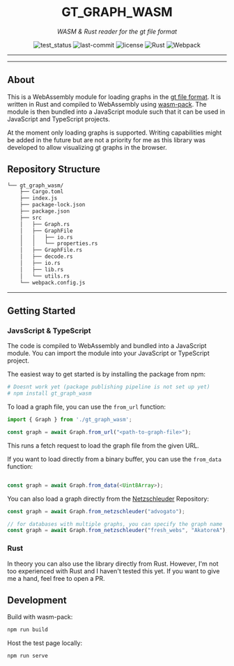 <p align="center">
    <h1 align="center">GT_GRAPH_WASM</h1>
</p>
<p align="center">
    <em>WASM & Rust reader for the gt file format</em>
</p>
<p align="center">
        <img src="https://github.com/semohr/gt_graph_wasm/actions/workflows/rust.yml/badge.svg?branch=main" alt="test_status">
	<img src="https://img.shields.io/github/last-commit/semohr/gt_graph_wasm?style=flat&color=0080ff" alt="last-commit">
	<img src="https://img.shields.io/github/license/semohr/gt_graph_wasm?style=flat&color=0080ff" alt="license">
	<img src="https://img.shields.io/badge/Rust-000000.svg?style=flat&logo=Rust&logoColor=white" alt="Rust">
	<img src="https://img.shields.io/badge/Webpack-8DD6F9.svg?style=flat&logo=Webpack&logoColor=black" alt="Webpack">
<p>

<hr>

---
## About

This is a WebAssembly module for loading graphs in the [gt file format](https://graph-tool.skewed.de/static/doc/gt_format.html). It is written in Rust and compiled to WebAssembly using [wasm-pack](https://rustwasm.github.io/wasm-pack/installer/). The module is then bundled into a JavaScript module such that it can be used in JavaScript and TypeScript projects.

At the moment only loading graphs is supported. Writing capabilities might be added in the future but are not a priority for me as this library was developed to allow visualizing gt graphs in the browser.


##  Repository Structure

```sh
└── gt_graph_wasm/
    ├── Cargo.toml
    ├── index.js
    ├── package-lock.json
    ├── package.json
    ├── src
    │   ├── Graph.rs
    │   ├── GraphFile
    │   │   ├── io.rs
    │   │   └── properties.rs
    │   ├── GraphFile.rs
    │   ├── decode.rs
    │   ├── io.rs
    │   ├── lib.rs
    │   └── utils.rs
    └── webpack.config.js
```

---

##  Getting Started


### JavsScript & TypeScript

The code is compiled to WebAssembly and bundled into a JavaScript module. You can import the module into your JavaScript or TypeScript project.


The easiest way to get started is by installing the package from npm:

```sh
# Doesnt work yet (package publishing pipeline is not set up yet)
# npm install gt_graph_wasm 
```

To load a graph file, you can use the `from_url` function:

```js
import { Graph } from './gt_graph_wasm';

const graph = await Graph.from_url("<path-to-graph-file>");

```

This runs a fetch request to load the graph file from the given URL.


If you want to load directly from a binary buffer, you can use the `from_data` function:

```js

const graph = await Graph.from_data(<Uint8Array>);

```

You can also load a graph directly from the [Netzschleuder](https://networks.skewed.de/) Repository:

```js
const graph = await Graph.from_netzschleuder("advogato");

// for databases with multiple graphs, you can specify the graph name
const graph = await Graph.from_netzschleuder("fresh_webs", "AkatoreA");
```



### Rust

In theory you can also use the library directly from Rust. However, I'm not too experienced with Rust and I haven't tested this yet. If you want to give me a hand, feel free to open a PR.


## Development

Build with wasm-pack:

```sh
npm run build
```

Host the test page locally:

```sh
npm run serve
```
